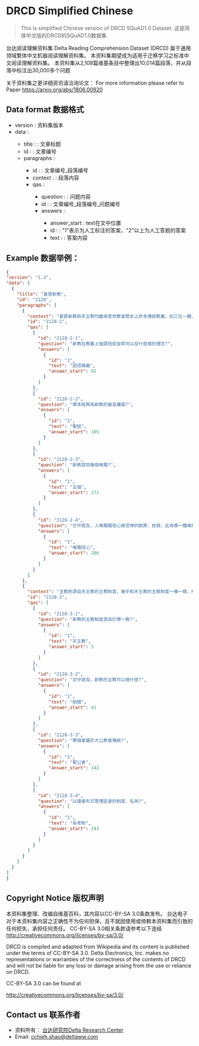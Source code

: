 # DRCD Simplified Chinese 
> This is simplified Chinese version of DRCD SQuAD1.0 Dataset. 
> 这是简体中文版的DRCD的SQuAD1.0数据集

台达阅读理解资料集 Delta Reading Comprehension Dataset (DRCD) 属于通用领域繁体中文机器阅读理解资料集。
本资料集期望成为适用于迁移学习之标准中文阅读理解资料集。
本资料集从2,108篇维基条目中整理出10,014篇段落，并从段落中标注出30,000多个问题

关于资料集之更详细资讯请洽询论文：
For more information please refer to Paper https://arxiv.org/abs/1806.00920

## Data format 数据格式

- version : <String> 资料集版本
- data : <Array>
  - title : <String> : 文章标题
  - id : <String> : 文章编号
  - paragraphs : <Array>
    - id : <String> : 文章编号_段落编号
    - context : <String> : 段落内容
    - qas : <Array>
      - question : <String> : 问题内容
      - id :<String> : 文章编号_段落编号_问题编号
      - answers : <Arrays>
        - answer_start : <int> text在文中位置
        - id : <String> : "1"表示为人工标注的答案，"2"以上为人工答题的答案
        - text : <string> : 答案内容

## Example 数据举例：

  ```json
{
  "version": "1.3",
  "data": [
    {
      "title": "基督新教",
      "id": "2128",
      "paragraphs": [
        {
          "context": "基督新教與天主教均繼承普世教會歷史上許多傳統教義，如三位一體、聖經作為上帝的啟示、原罪、認罪、最後審判等等，但有別於天主教和東正教，新教在行政上沒有單一組織架構或領導，而且在教義上強調因信稱義、信徒皆祭司， 以聖經作為最高權威，亦因此否定以教宗為首的聖統制、拒絕天主教教條中關於聖傳與聖經具同等地位的教導。新教各宗派間教義不盡相同，但一致認同五個唯獨：唯獨恩典：人的靈魂得拯救唯獨是神的恩典，是上帝送給人的禮物。唯獨信心：人唯獨藉信心接受神的赦罪、拯救。唯獨基督：作為人類的代罪羔羊，耶穌基督是人與上帝之間唯一的調解者。唯獨聖經：唯有聖經是信仰的終極權威。唯獨上帝的榮耀：唯獨上帝配得讚美、榮耀",
          "id": "2128-2",
          "qas": [
            {
              "id": "2128-2-1",
              "question": "新教在教義上強調信徒皆祭司以及什麼樣的理念?",
              "answers": [
                {
                  "id": "1",
                  "text": "因信稱義",
                  "answer_start": 92
                }
              ]
            },
            {
              "id": "2128-2-2",
              "question": "哪本經典為新教的最高權威?",
              "answers": [
                {
                  "id": "1",
                  "text": "聖經",
                  "answer_start": 105
                }
              ]
            },
            {
              "id": "2128-2-3",
              "question": "新教認同幾個唯獨?",
              "answers": [
                {
                  "id": "1",
                  "text": "五個",
                  "answer_start": 171
                }
              ]
            },
            {
              "id": "2128-2-4",
              "question": "文中提及，人唯獨藉信心接受神的赦罪、拯救，此為哪一種唯獨?",
              "answers": [
                {
                  "id": "1",
                  "text": "唯獨信心",
                  "answer_start": 206
                }
              ]
            }
          ]
        },
        {
          "context": "主教制源自天主教的主教制度，幾乎和天主教的主教制度一模一樣，唯一不同的是主教亦可以結婚。天主教的主教制是在使徒們去世後於第二、三世紀興起的主教制度，所以可以說主教制是整個基督宗教中歷史最悠久的神職人員制度。現在行主教制的新教教會已經很少，聖公會就是沿用主教制，從教會制度和禮儀上看來，聖公會基本上屬大公教會傳統。路德宗和衛理公會則由各區會自行選擇使用主教制還是長老制；在香港和澳門，路德會和衛理公會就選用了長老制。然而，在歐洲，例如瑞典、芬蘭、挪威、德國等地，他們則通常採用主教制。長老制，是一個以議會形式管理區會的制度。議會內的成員由各教會選出長老，代表該教會出席會議。顧名思義，長老會就是採用長老制的教會。採用長老制的教會有基督教改革宗長老會、台灣基督長老教會、韓國基督長老教會等。",
          "id": "2128-3",
          "qas": [
            {
              "id": "2128-3-1",
              "question": "新教的主教制度源自於哪一教?",
              "answers": [
                {
                  "id": "1",
                  "text": "天主教",
                  "answer_start": 5
                }
              ]
            },
            {
              "id": "2128-3-2",
              "question": "文中提及，新教的主教可以做什麼?",
              "answers": [
                {
                  "id": "1",
                  "text": "結婚",
                  "answer_start": 41
                }
              ]
            },
            {
              "id": "2128-3-3",
              "question": "哪個會屬於大公教會傳統?",
              "answers": [
                {
                  "id": "1",
                  "text": "聖公會",
                  "answer_start": 142
                }
              ]
            },
            {
              "id": "2128-3-4",
              "question": "以議會形式管理區會的制度，名為?",
              "answers": [
                {
                  "id": "1",
                  "text": "長老制",
                  "answer_start": 241
                }
              ]
            }
          ]
        }
      ]
    }
  ]
}
  
  ```

## Copyright Notice 版权声明

本资料集整理、改编自维基百科，其内容以CC-BY-SA 3.0条款发布。
台达电子对于本资料集内容之正确性不为任何担保，且不就因使用或倚赖本资料集而引致的任何损失，承担任何责任。
CC-BY-SA 3.0相关条款请参考以下连结
http://creativecommons.org/licenses/by-sa/3.0/

DRCD is compiled and adapted from Wikipedia and its content is published under the terms of CC-BY-SA 3.0. Delta Electronics, Inc. makes no representations or warranties of the correctness of the contents of DRCD and will not be liable for any loss or damage arising from the use or reliance on DRCD. 

CC-BY-SA 3.0 can be found at

http://creativecommons.org/licenses/by-sa/3.0/


## Contact us 联系作者

- 资料所有： <a href="http://www.deltaww.com/about/drc_ch.aspx?secID=5&pid=4&tid=1&hl=zh-TW">台达研究院Delta Research Center</a>
- Email: <a href="mailto:cchieh.shao@deltaww.com">cchieh.shao@deltaww.com</a>
